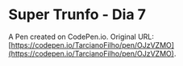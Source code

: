 # Super Trunfo - Dia 7

A Pen created on CodePen.io. Original URL: [https://codepen.io/TarcianoFilho/pen/OJzVZMO](https://codepen.io/TarcianoFilho/pen/OJzVZMO).


